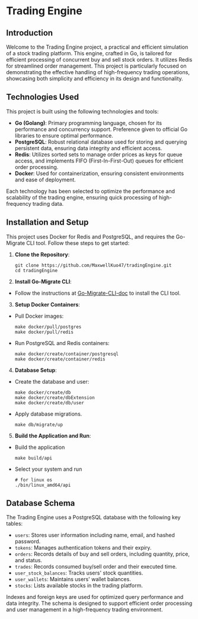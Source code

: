 # Trading Engine

## Introduction

Welcome to the Trading Engine project, a practical and efficient simulation of a stock trading platform. This engine, crafted in Go, is tailored for efficient processing of concurrent buy and sell stock orders. It utilizes Redis for streamlined order management. This project is particularly focused on demonstrating the effective handling of high-frequency trading operations, showcasing both simplicity and efficiency in its design and functionality.

## Technologies Used

This project is built using the following technologies and tools:

- **Go (Golang)**: Primary programming language, chosen for its performance and concurrency support. Preference given to official Go libraries to ensure optimal performance.
- **PostgreSQL**: Robust relational database used for storing and querying persistent data, ensuring data integrity and efficient access.
- **Redis**: Utilizes sorted sets to manage order prices as keys for queue access, and implements FIFO (First-In-First-Out) queues for efficient order processing. 
- **Docker**: Used for containerization, ensuring consistent environments and ease of deployment.

Each technology has been selected to optimize the performance and scalability of the trading engine, ensuring quick processing of high-frequency trading data.

## Installation and Setup

This project uses Docker for Redis and PostgreSQL, and requires the Go-Migrate CLI tool. Follow these steps to get started:

1. **Clone the Repository**:
    ```
   git clone https://github.com/MaxwellKuo47/tradingEngine.git
   cd tradingEngine
   ```

2. **Install Go-Migrate CLI**:
- Follow the instructions at [Go-Migrate-CLI-doc](https://github.com/golang-migrate/migrate/tree/master/cmd/migrate) to install the CLI tool.

3. **Setup Docker Containers**:
- Pull Docker images:
  ```
  make docker/pull/postgres
  make docker/pull/redis
  ```
- Run PostgreSQL and Redis containers:
  ```
  make docker/create/container/postgresql
  make docker/create/container/redis
  ```

4. **Database Setup**:
- Create the database and user:
  ```
  make docker/create/db
  make docker/create/dbExtension
  make docker/create/db/user
  ```
- Apply database migrations.
  ```
  make db/migrate/up
  ```

5. **Build the Application and Run**:
- Build the application
  ```
  make build/api
  ```
- Select your system and run
  ```
  # for linux os
  ./bin/linux_amd64/api
  ```
## Database Schema

The Trading Engine uses a PostgreSQL database with the following key tables:

- `users`: Stores user information including name, email, and hashed password.
- `tokens`: Manages authentication tokens and their expiry.
- `orders`: Records details of buy and sell orders, including quantity, price, and status.
- `trades`: Records consumed buy/sell order and their executed time.
- `user_stock_balances`: Tracks users' stock quantities.
- `user_wallets`: Maintains users' wallet balances.
- `stocks`: Lists available stocks in the trading platform.

Indexes and foreign keys are used for optimized query performance and data integrity. The schema is designed to support efficient order processing and user management in a high-frequency trading environment.
